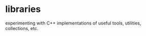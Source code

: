 libraries
=========
experimenting with C++ implementations of useful tools, utilities,
collections, etc.
